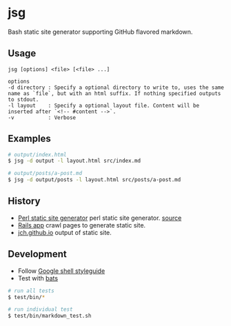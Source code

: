 # jsg

Bash static site generator supporting GitHub flavored markdown.

## Usage

    jsg [options] <file> [<file> ...]

    options
    -d directory : Specify a optional directory to write to, uses the same name as `file`, but with an html suffix. If nothing specified outputs to stdout.
    -l layout    : Specify a optional layout file. Content will be inserted after `<!-- #content -->`.
    -v           : Verbose

## Examples

```sh
# output/index.html
$ jsg -d output -l layout.html src/index.md

# output/posts/a-post.md
$ jsg -d output/posts -l layout.html src/posts/a-post.md
```
## History

* [Perl static site generator](http://jch.github.io/articles/2008/01/27/flaco-blog.html) perl static site generator. [source](https://github.com/jch/blog)
* [Rails app](https://github.com/jch/whatcodecraves.com) crawl pages to generate static site.
* [jch.github.io](https://github.com/jch/jch.github.io) output of static site.

## Development

* Follow [Google shell styleguide](https://google.github.io/styleguide/shell.xml)
* Test with [bats](https://github.com/sstephenson/bats)

```sh
# run all tests
$ test/bin/*

# run individual test
$ test/bin/markdown_test.sh
```
